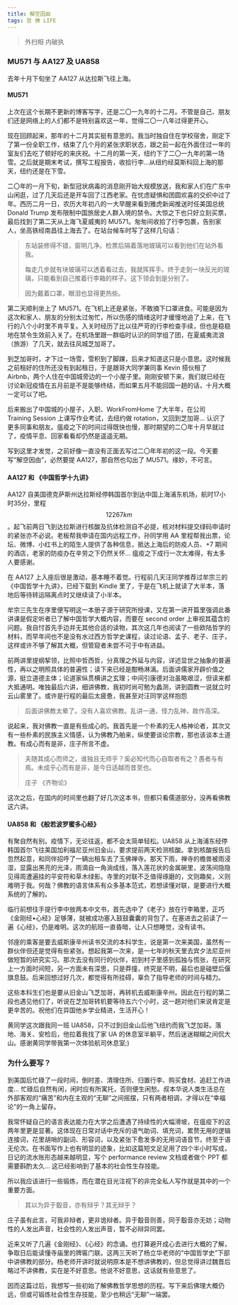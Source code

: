 ```yaml
---
title: 解空因由
tags: 哲 佛 LIFE
---
```


> 外扫相 内破执

<!--more-->

### MU571 与 AA127 及 UA858

去年十月下旬坐了 AA127 从达拉斯飞往上海。

#### MU571

上次在这个长期不更新的博客写字，还是二〇一九年的十二月。不管是自己、朋友们还是网络上的人们都不是特别喜欢这一年，觉得二〇一八年过得更开心。

现在回顾起来，那年的十二月其实挺有意思的。我当时独自住在学校宿舍，刚定下了第一份全职工作，结束了几个月的紧张求职状态，跟之前一起在外面住过一年的室友们去吃了顿好吃的来庆祝。十二月的第一天，纽约下了二〇一九年的第一场雪。之后就是期末考试，撰写工程报告，收拾行李...从纽约经莫斯科回上海的那天，纽约还是在下雪。

二〇年的一月下旬，新型冠状病毒的消息刚开始大规模放送，我和家人们在广东中山闲逛，过了几天后还是开车回了江西老家。在忧虑疑惧和团圆欢喜的交织中过了年。西历二月一日，农历大年初八的一大早醒来看到雅虎新闻推送时任美国总统 Donald Trump 发布限制中国旅居史人群入境的禁令。大惊之下也只好立刻买票，最后找到了第二天从上海飞夏威夷的 MU571。匆匆间收拾了行李包裹，告别家人，坐高铁经南昌往上海去了。在站台候车时写了这样几句话：

> 东站装修得不错，窗明几净。检票后隔着落地玻璃可以看到他们在站外看我。
>
> 每走几步就有块玻璃可以透着看过去，我就挥挥手。终于走到一块反光的玻璃，只能看到自己推着行李箱的样子。这下领会到是分别了。
>
> 因为戴着口罩，眼泪也显得更热些。

第二天顺利坐上了 MU571。在飞机上还是紧张，不敢摘下口罩进食。可能是因为这次和家人、朋友的分别太过匆忙，所以伤感的情绪这时才缓慢地追了上来，在飞行的八个小时里不肯平复。入关时经历了比以往严苛的行李检查手续，但也是稳稳地在禁令生效前入关了。在机场里跟一群临时认识的同学组了团，在夏威夷流浪（旅游）了几天，就去往风城芝加哥了。

到芝加哥时，才下过一场雪，雪积到了脚踝，后来才知道这只是小意思。这时候我之前租好的住所还没有到起租日，于是跟哥大同学兼同事 Kevin 搭伙租了 Airbnb，两个人住在中国城旁边的一个小屋子里。刚刚安顿下来，我们就已经在讨论新冠疫情在五月前是不是能够终结，而如果五月不能回国一趟的话，十月大概一定可以了吧。

后来搬出了中国城的小屋子，入职、WorkFromHome 了大半年，在公司 Training Session 上课写作业考试，去纽约做 rotation，又回到芝加哥... 认识了更多同事和朋友。瘟疫之下的时间过得既快也慢，那时期望的二〇年十月早就过了，疫情平息、回家看看却仍然是遥遥无期。

写到这里才发觉，之前好像一直没有正面去写过二〇年年初的这一段。今天要写“解空因由”，必然要提 AA127，那自然也勾出了 MU571。缘妙，不可言。

#### AA127 和 《中国哲学十九讲》

AA127 自美国德克萨斯州达拉斯经停韩国首尔到达中国上海浦东机场，航时17小时35分，里程 $$12267 km$$。起飞前两日飞到达拉斯进行核酸及抗体检测自不必提，核对材料提交绿码申请时的紧张亦不必说。老板帮我申请在国内远程工作，孙同学用 AA 里程帮我出票，论坛、微博、小红书上的陌生人提供了各种信息，抵达上海后的防疫人员、+7 期间的酒店，老家的防疫办在辛劳之下仍然关怀... 瘟疫之下成行一次太难得，有太多人要感谢。

在 AA127 上入座后很是激动，基本睡不着觉。行程前几天汪同学推荐过牟宗三的《中国哲学十九讲》，已经下载到 Kindle 里了，于是在飞机上就读了大半本，落地后等待转运隔离点时又继续读了小半本。

牟宗三先生在序里便写明这一本册子源于研究所授课，又在第一讲开篇里强调此番讲课是假定听者已了解中国哲学大概内容，而要在 second order 上审视其蕴含的问题。我自忖首先手边并无其他合适的读物，其次这几年也阅读了一些欧陆哲学的材料，而早年间也不是没有水过西方哲学史课程，读过论语、孟子、老子、庄子，这样或许不够了解其大概，但管窥者未尝不可于中有进益。

前两讲里提纲挈领，比照中哲西哲，分真理之外延与内容，详述显世之抽象的普遍性，再以之明照具体的普遍性；读下来已经是酣畅淋漓。后面讲儒家开辟价值之源，挺立道德主体；论道家纵贯横讲之玄理；中间引康德对治虽略艰涩，但读来都大抵通明。唯独最后六讲，细讲佛教，我初时尚可勉为蠡测，讲到圆教一说就立时云山雾里了。或许是行程的最后太疲惫，我甚至对汪同学这样抱怨

> 后面讲佛教太晕了。没有人喜欢佛教。乱讲一通，怪力乱神，故作高深。

说起来，我对佛教一直是有些成心的。我首先是一个朴素的无人格神论者，其次又有一些朴素的民族主义情感，认为佛教乃舶来，纵使要谈论宗教，那也该谈本土道教。有成心而有是非，庄子所言不虚。

> 夫随其成心而师之，谁独且无师乎？奚必知代而心自取者有之？愚者与有焉。未成乎心而有是非，是今日适越而昔至也。
>
> 庄子 《齐物论》

这次之后，在国内的时间里也翻了好几次这本书，但都只看儒道部分，没再看佛教这六讲。

#### UA858 和 《般若波罗蜜多心经》

有聚自然有别。疫情下，无论往返，都不会太简单轻松。UA858 从上海浦东经停韩国首尔飞往美国加利福尼亚州旧金山，要求提前两天检测核酸。拿到核酸报告后忽然起意，和同伴招呼了一辆出租车去了玉佛禅寺。那天下雨，禅寺的檐兽被雨浸湿，显露出黑亮的光泽，雨滴自一角淌成线，落入莲花状的金属碗里，波荡间隐隐见得周遭遍挂的平安符和草木绿影。寺里的对联不乏值得琢磨的，文则趣矣，义则难明于我。何哉？佛教的语言体系有众多基本范式，若想读懂对联，是要进行大概系统的了解的。

临行前想往手提行李中放两本中文书，首先选中了《老子》放在行李箱里，正巧《金刚经•心经》足够薄，就被成功塞入鼓鼓囊囊的背包了。在塞进去之前读了一遍《心经》，仍是难明。这次的航班一直昏暗，让人只想睡觉，没有读书。

邻座的乘客是要去威斯康辛州读书交流的本科学生，说是第一次来美国，虽然有一群伙伴但还是觉得有些紧张。想起我第一次来，是一七年的秋天里去宾夕法尼亚州做短暂的研究实习。那次去没有同行的伙伴，初到村子里感到孤独与慌张，在研究上一方面时间短，另一方面未有深思，只是莽撞，终究是不明，最后也是碰壁后偃旗息鼓。后来回想过好几次，都觉得有所挂碍，辜负了指导老师的时间与精力。

这些本科生们也是要从旧金山飞芝加哥，再转机去威斯康辛州。因此在行程的第二段也遇见他们了，听说在芝加哥转机要等待五六个小时，这一趟对他们来说肯定是更辛苦的。祝他们在异国他乡学业精进，生活开心！

黄同学这次跟我同一班 UA858，只不过到旧金山后他飞纽约而我飞芝加哥。落地、海关、安检后，他拉着我找了家 UA 的休息室半躺平，然后迷迷糊糊之间侃大山。感谢黄同学带我第一次体验航司休息室;)

### 为什么要写？

到美国后忙碌了一段时间，倒时差、清理住所、归置行李、购买食材、追赶工作进度... 忙碌后自然有闲，闲时应有所寓托，否则便生闲愁。叔本华说人类生活总在外部客观的“痛苦”和内在主观的“无聊”之间摇摆，只有两者相调，才得以在“幸福论”的一角上留存。

我常怀疑自己的语言表达能力在大学之后遭遇了持续性的大幅滑坡，在瘟疫下的这两年里更是显著。这体现在日常对话中充斥的语气助词、填充词，累赘无用的逻辑连接词，花里胡哨的副词、形容词，以及紧张下愈发多的无用词语音节，终至于语无伦次。在书面写作上也有明显的迹象，比如这篇短文足足用了四个半小时写成，日记的流水账形态越来越明显，写个 performance review 文档或者做个 PPT 都需要斟酌太久... 这已经影响到了基本的社会性生存技能。

所以我应该进行一些锻炼，而在潜在目光注视下的非完全私人写作就是其中的一个重要方面。

> 其以为异于鷇音，亦有辩乎？其无辩乎？

庄子虽有此言，可我非辩者，更非诡辩者。异于鷇音则善，同于鷇音亦无妨；动物性的人发出声音，社会性的人发出声音，暂不必辩异同罢。

近来又听了几遍《金刚经》、《心经》的念诵。也打算避开成心去进行大概的了解，争取日后能读懂寺庙里的牌匾门联。这两三天听了杨立华老师的“中国哲学史”下部中讲佛教的部分。杨老师开讲时就说明原本是不想讲佛教的，但总觉得讲过魏晋后略过不讲佛教，实在是不好意思。他说不好意思，这话就有些意思了。

因而这篇过后，我想写一些初始了解佛教哲学思想的历程。写下来后佛理大概仍远，但或可锻炼社会性生存技能，至少也稍远“无聊”一端罢。
